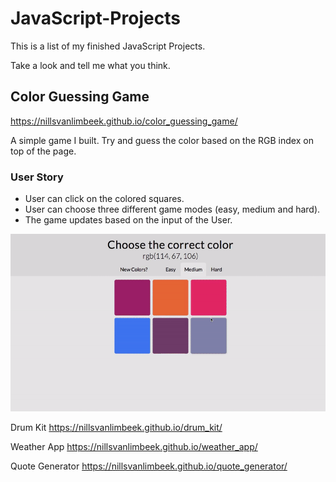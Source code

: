 # JavaScript-Projects

This is a list of my finished JavaScript Projects.

Take a look and tell me what you think.

## Color Guessing Game
https://nillsvanlimbeek.github.io/color_guessing_game/

A simple game I built. Try and guess the color based on the RGB index on top of the page.

### User Story
* User can click on the colored squares.
* User can choose three different game modes (easy, medium and hard).
* The game updates based on the input of the User.

![Color Guessing Game](./project_images/color_guessing_game.gif)



Drum Kit
https://nillsvanlimbeek.github.io/drum_kit/

Weather App
https://nillsvanlimbeek.github.io/weather_app/

Quote Generator
https://nillsvanlimbeek.github.io/quote_generator/
